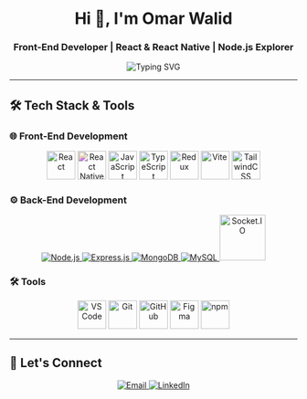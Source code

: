 <h1 align="center">Hi 👋, I'm Omar Walid</h1>
<h3 align="center">Front-End Developer | React & React Native | Node.js Explorer</h3>

<p align="center">
  <img src="https://readme-typing-svg.herokuapp.com?font=Fira+Code&size=22&duration=4000&pause=1000&center=true&width=435&lines=Building+Modern+Web+%26+Mobile+Apps;Crafting+Clean+UIs+with+React;Loving+JavaScript%2C+TypeScript%2C+and+Express.js" alt="Typing SVG" />
</p>

---

## 🛠️ Tech Stack & Tools

### 🌐 Front-End Development
<p align="center">
  <img src="https://cdn.jsdelivr.net/gh/devicons/devicon@latest/icons/react/react-original.svg" width="50" title="React"/>
  <img src="https://cdn.jsdelivr.net/gh/devicons/devicon@latest/icons/react/react-original.svg" width="50" title="React Native" style="filter: hue-rotate(180deg)"/> 
  <img src="https://cdn.jsdelivr.net/gh/devicons/devicon@latest/icons/javascript/javascript-original.svg" width="50" title="JavaScript"/>
  <img src="https://cdn.jsdelivr.net/gh/devicons/devicon@latest/icons/typescript/typescript-original.svg" width="50" title="TypeScript"/>
  <img src="https://cdn.jsdelivr.net/gh/devicons/devicon@latest/icons/redux/redux-original.svg" width="50" title="Redux"/>
  <img src="https://cdn.jsdelivr.net/gh/devicons/devicon@latest/icons/vitejs/vitejs-original.svg" width="50" title="Vite"/>
  <img src="https://cdn.jsdelivr.net/gh/devicons/devicon@latest/icons/tailwindcss/tailwindcss-original.svg" width="50" title="TailwindCSS"/>
</p>

### ⚙️ Back-End Development
<p align="center">
<a href="https://nodejs.org/" target="_blank">
  <img src="https://img.shields.io/badge/Node.js-339933?style=for-the-badge&logo=nodedotjs&logoColor=white" alt="Node.js"/>
</a>
<a href="https://expressjs.com/" target="_blank">
  <img src="https://img.shields.io/badge/Express.js-000000?style=for-the-badge&logo=express&logoColor=white" alt="Express.js"/>
</a>
  <a href="https://www.mongodb.com/" target="_blank">
  <img src="https://img.shields.io/badge/MongoDB-4EA94B?style=for-the-badge&logo=mongodb&logoColor=white" alt="MongoDB"/>
</a>
  <a href="https://www.mysql.com/" target="_blank">
  <img src="https://img.shields.io/badge/MySQL-005C84?style=for-the-badge&logo=mysql&logoColor=white" alt="MySQL"/>
</a>
  <a href="https://socket.io/" target="_blank">
    <img src="https://upload.wikimedia.org/wikipedia/commons/9/96/Socket-io.svg" alt="Socket.IO" width="80" height="80"/>
  </a>
</p>

### 🛠️ Tools
<p align="center">
  <img src="https://cdn.jsdelivr.net/gh/devicons/devicon@latest/icons/vscode/vscode-original.svg" width="50" title="VS Code"/>
  <img src="https://cdn.jsdelivr.net/gh/devicons/devicon@latest/icons/git/git-original.svg" width="50" title="Git"/>
  <img src="https://cdn.jsdelivr.net/gh/devicons/devicon@latest/icons/github/github-original.svg" width="50" title="GitHub"/>
  <img src="https://cdn.jsdelivr.net/gh/devicons/devicon@latest/icons/figma/figma-original.svg" width="50" title="Figma"/>
  <img src="https://cdn.jsdelivr.net/gh/devicons/devicon@latest/icons/npm/npm-original-wordmark.svg" width="50" title="npm"/>
</p>


---

## 🤝 Let's Connect

<p align="center">
  <a href="mailto:owalid193@gmail.com">
    <img src="https://img.shields.io/badge/Gmail-D14836?style=for-the-badge&logo=gmail&logoColor=white" alt="Email"/>
  </a>
  <a href="https://www.linkedin.com/in/omarwalid">
    <img src="https://img.shields.io/badge/LinkedIn-0077B5?style=for-the-badge&logo=linkedin&logoColor=white" alt="LinkedIn"/>
  </a>
</p>
